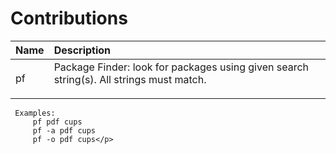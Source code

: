 # Contributions
Name | Description
:--- | :---
pf | Package Finder: look for packages using given search string(s). All strings must match.<p>
     Examples:
         pf pdf cups
         pf -a pdf cups
         pf -o pdf cups</p>
